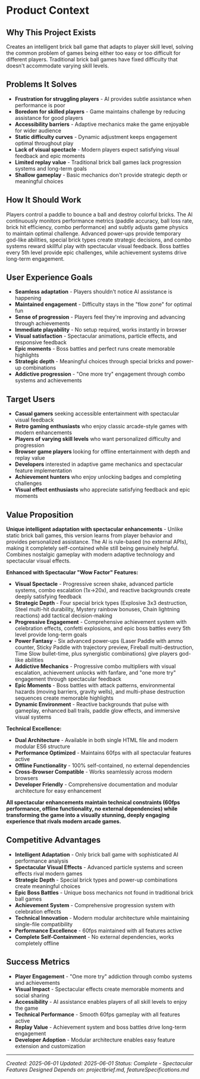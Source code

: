 # Product Context

## Why This Project Exists
Creates an intelligent brick ball game that adapts to player skill level, solving the common problem of games being either too easy or too difficult for different players. Traditional brick ball games have fixed difficulty that doesn't accommodate varying skill levels.

## Problems It Solves
- **Frustration for struggling players** - AI provides subtle assistance when performance is poor
- **Boredom for skilled players** - Game maintains challenge by reducing assistance for good players
- **Accessibility barriers** - Adaptive mechanics make the game enjoyable for wider audience
- **Static difficulty curves** - Dynamic adjustment keeps engagement optimal throughout play
- **Lack of visual spectacle** - Modern players expect satisfying visual feedback and epic moments
- **Limited replay value** - Traditional brick ball games lack progression systems and long-term goals
- **Shallow gameplay** - Basic mechanics don't provide strategic depth or meaningful choices

## How It Should Work
Players control a paddle to bounce a ball and destroy colorful bricks. The AI continuously monitors performance metrics (paddle accuracy, ball loss rate, brick hit efficiency, combo performance) and subtly adjusts game physics to maintain optimal challenge. Advanced power-ups provide temporary god-like abilities, special brick types create strategic decisions, and combo systems reward skillful play with spectacular visual feedback. Boss battles every 5th level provide epic challenges, while achievement systems drive long-term engagement.

## User Experience Goals
- **Seamless adaptation** - Players shouldn't notice AI assistance is happening
- **Maintained engagement** - Difficulty stays in the "flow zone" for optimal fun
- **Sense of progression** - Players feel they're improving and advancing through achievements
- **Immediate playability** - No setup required, works instantly in browser
- **Visual satisfaction** - Spectacular animations, particle effects, and responsive feedback
- **Epic moments** - Boss battles and perfect runs create memorable highlights
- **Strategic depth** - Meaningful choices through special bricks and power-up combinations
- **Addictive progression** - "One more try" engagement through combo systems and achievements

## Target Users
- **Casual gamers** seeking accessible entertainment with spectacular visual feedback
- **Retro gaming enthusiasts** who enjoy classic arcade-style games with modern enhancements
- **Players of varying skill levels** who want personalized difficulty and progression
- **Browser game players** looking for offline entertainment with depth and replay value
- **Developers** interested in adaptive game mechanics and spectacular feature implementation
- **Achievement hunters** who enjoy unlocking badges and completing challenges
- **Visual effect enthusiasts** who appreciate satisfying feedback and epic moments

## Value Proposition
**Unique intelligent adaptation with spectacular enhancements** - Unlike static brick ball games, this version learns from player behavior and provides personalized assistance. The AI is rule-based (no external APIs), making it completely self-contained while still being genuinely helpful. Combines nostalgic gameplay with modern adaptive technology and spectacular visual effects.

**Enhanced with Spectacular "Wow Factor" Features:**
- **Visual Spectacle** - Progressive screen shake, advanced particle systems, combo escalation (1x→20x), and reactive backgrounds create deeply satisfying feedback
- **Strategic Depth** - Four special brick types (Explosive 3x3 destruction, Steel multi-hit durability, Mystery rainbow bonuses, Chain lightning reactions) add tactical decision-making
- **Progressive Engagement** - Comprehensive achievement system with celebration effects, confetti explosions, and epic boss battles every 5th level provide long-term goals
- **Power Fantasy** - Six advanced power-ups (Laser Paddle with ammo counter, Sticky Paddle with trajectory preview, Fireball multi-destruction, Time Slow bullet-time, plus synergistic combinations) give players god-like abilities
- **Addictive Mechanics** - Progressive combo multipliers with visual escalation, achievement unlocks with fanfare, and "one more try" engagement through spectacular feedback
- **Epic Moments** - Boss battles with attack patterns, environmental hazards (moving barriers, gravity wells), and multi-phase destruction sequences create memorable highlights
- **Dynamic Environment** - Reactive backgrounds that pulse with gameplay, enhanced ball trails, paddle glow effects, and immersive visual systems

**Technical Excellence:**
- **Dual Architecture** - Available in both single HTML file and modern modular ES6 structure
- **Performance Optimized** - Maintains 60fps with all spectacular features active
- **Offline Functionality** - 100% self-contained, no external dependencies
- **Cross-Browser Compatible** - Works seamlessly across modern browsers
- **Developer Friendly** - Comprehensive documentation and modular architecture for easy enhancement

**All spectacular enhancements maintain technical constraints (60fps performance, offline functionality, no external dependencies) while transforming the game into a visually stunning, deeply engaging experience that rivals modern arcade games.**

## Competitive Advantages
- **Intelligent Adaptation** - Only brick ball game with sophisticated AI performance analysis
- **Spectacular Visual Effects** - Advanced particle systems and screen effects rival modern games
- **Strategic Depth** - Special brick types and power-up combinations create meaningful choices
- **Epic Boss Battles** - Unique boss mechanics not found in traditional brick ball games
- **Achievement System** - Comprehensive progression system with celebration effects
- **Technical Innovation** - Modern modular architecture while maintaining single-file compatibility
- **Performance Excellence** - 60fps maintained with all features active
- **Complete Self-Containment** - No external dependencies, works completely offline

## Success Metrics
- **Player Engagement** - "One more try" addiction through combo systems and achievements
- **Visual Impact** - Spectacular effects create memorable moments and social sharing
- **Accessibility** - AI assistance enables players of all skill levels to enjoy the game
- **Technical Performance** - Smooth 60fps gameplay with all features active
- **Replay Value** - Achievement system and boss battles drive long-term engagement
- **Developer Adoption** - Modular architecture enables easy feature extension and customization

---
*Created: 2025-06-01*
*Updated: 2025-06-01*
*Status: Complete - Spectacular Features Designed*
*Depends on: projectbrief.md, featureSpecifications.md*
